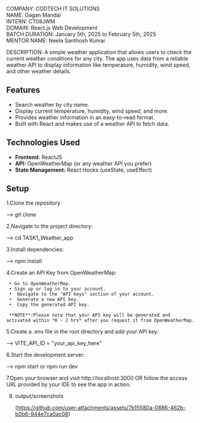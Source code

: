 COMPANY: CODTECH IT SOLUTIONS<br>
NAME: Gagan Mandal<br>
INTERN: CT08JWM<br>
DOMAIN: React.js Web Development<br>
BATCH DURATION: January 5th, 2025 to February 5th, 2025<br>
MENTOR NAME: Neela Santhosh Kumar<br>

DESCRIPTION: A simple weather application that allows users to check the current weather conditions for any city. The app uses data from a reliable weather API to display information like temperature, humidity, wind speed, and other weather details.

## Features
  - Search weather by city name.
  - Display current temperature, humidity, wind speed, and more.
  - Provides weather information in an easy-to-read format.
  - Built with React and makes use of a weather API to fetch data.

## Technologies Used

  - **Frontend:** ReactJS
  - **API:** OpenWeatherMap (or any weather API you prefer)
  - **State Management:** React Hooks (useState, useEffect)

## Setup

 1.Clone the repository
 
   --> git clone <your-repo-url>

 2.Navigate to the project directory:

   --> cd TASK1_Weather_app

 3.Install dependencies:

   --> npm install

 4.Create an API Key from OpenWeatherMap:
 
     • Go to OpenWeatherMap.
     • Sign up or log in to your account.
     •  Navigate to the "API keys" section of your account.
     •  Generate a new API key.
     •  Copy the generated API key.

     **NOTE**:Please note that your API key will be generated and activated within *0 - 2 hrs* after you request it from OpenWeatherMap.

 5.Create a .env file in the root directory and add your API key:

   --> VITE_API_ID = "your_api_key_here"

 6.Start the development server:

  --> npm start or npm run dev

 7.Open your browser and visit http://localhost:3000 OR follow the access URL provided by your IDE to see the app in action.


 8. output/screenshots
    
    (https://github.com/user-attachments/assets/7b15580a-0886-462b-b0b6-944e7ca0ac08)
